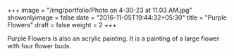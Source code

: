 +++
image = "/img/portfolio/Photo on 4-30-23 at 11.03 AM.jpg"
showonlyimage = false
date = "2016-11-05T19:44:32+05:30"
title = "Purple Flowers"
draft = false
weight = 2
+++

Purple Flowers is also an acrylic painting.
It is a painting of a large flower with four flower buds.